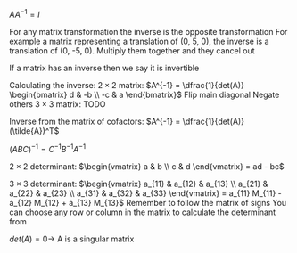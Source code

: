 $A A^{-1} = I$

For any matrix transformation the inverse is the opposite transformation
	For example a matrix representing a translation of (0, 5, 0), the inverse is a translation of (0, -5, 0). Multiply them together and they cancel out

If a matrix has an inverse then we say it is invertible

Calculating the inverse:
	$2 \times 2$ matrix:
		$A^{-1} = \dfrac{1}{det(A)} \begin{bmatrix} d & -b \\ -c & a \end{bmatrix}$
		Flip main diagonal
		Negate others
	$3 \times 3$ matrix:
		TODO

Inverse from the matrix of cofactors:
	$A^{-1} = \dfrac{1}{det(A)} (\tilde{A})^T$

$(ABC)^{-1} = C^{-1} B^{-1} A^{-1}$

$2 \times 2$ determinant:
	$\begin{vmatrix} a & b \\ c & d \end{vmatrix} = ad - bc$

$3 \times 3$ determinant:
	$\begin{vmatrix} a_{11} & a_{12} & a_{13} \\ a_{21} & a_{22} & a_{23} \\ a_{31} & a_{32} & a_{33} \end{vmatrix} = a_{11} M_{11} - a_{12} M_{12} + a_{13} M_{13}$
	Remember to follow the matrix of signs
	You can choose any row or column in the matrix to calculate the determinant from

$det(A) = 0 \to$ A is a singular matrix